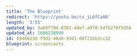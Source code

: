 ```yaml
---
title: 'The Blueprint'
redirect: 'https://youtu.be/cs_jL6fCaA8'
length: '3:55'
updated_by: 3a60f79d-8381-4def-a970-5df62f0f5d56
updated_at: 1606238999
id: 6946623d-f9d3-40a8-93d1-00721bb3cc32
blueprint: screencasts
---
```

